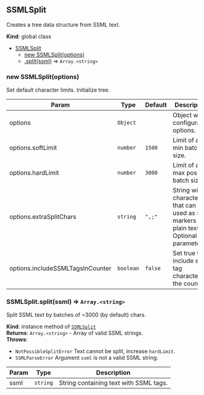 <a name="SSMLSplit"></a>

## SSMLSplit
Creates a tree data structure from SSML text.

**Kind**: global class  

* [SSMLSplit](#SSMLSplit)
    * [new SSMLSplit(options)](#new_SSMLSplit_new)
    * [.split(ssml)](#SSMLSplit+split) ⇒ <code>Array.&lt;string&gt;</code>

<a name="new_SSMLSplit_new"></a>

### new SSMLSplit(options)
Set default character limits.
Initialize tree.


| Param | Type | Default | Description |
| --- | --- | --- | --- |
| options | <code>Object</code> |  | Object with configuration options. |
| options.softLimit | <code>number</code> | <code>1500</code> | Limit of a min batch size. |
| options.hardLimit | <code>number</code> | <code>3000</code> | Limit of a max possible batch size. |
| options.extraSplitChars | <code>string</code> | <code>&quot;,;&quot;</code> | String with characters, that can be used as split markers for plain text. Optional parameter. |
| options.includeSSMLTagsInCounter | <code>boolean</code> | <code>false</code> | Set true to include ssml tag characters in the counting

<a name="SSMLSplit+split"></a>

### SSMLSplit.split(ssml) ⇒ <code>Array.&lt;string&gt;</code>
Split SSML text by batches of ~3000 (by default) chars.

**Kind**: instance method of [<code>SSMLSplit</code>](#SSMLSplit)  
**Returns**: <code>Array.&lt;string&gt;</code> - Array of valid SSML strings.  
**Throws**:

- <code>NotPossibleSplitError</code> Text cannot be split, increase `hardLimit`.
- <code>SSMLParseError</code> Argument `ssml` is not a valid SSML string.


| Param | Type | Description |
| --- | --- | --- |
| ssml | <code>string</code> | String containing text with SSML tags. |

